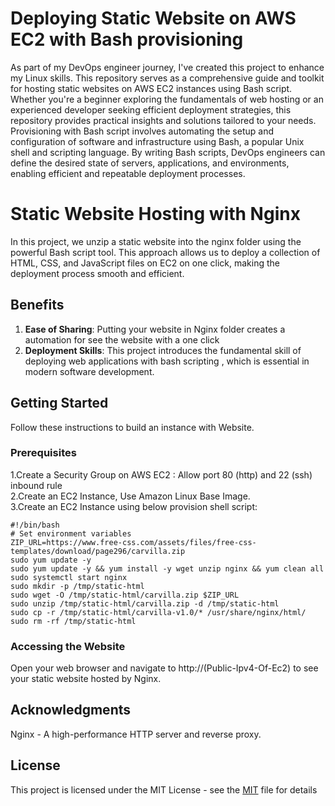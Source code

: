 # Deploying Static Website on AWS EC2 with Bash provisioning
As part of my DevOps engineer journey, I've created this project to enhance my Linux skills. This repository serves as a comprehensive guide and toolkit for hosting static websites on AWS EC2 instances using Bash script. Whether you're a beginner exploring the fundamentals of web hosting or an experienced developer seeking efficient deployment strategies, this repository provides practical insights and solutions tailored to your needs.
Provisioning with Bash script involves automating the setup and configuration of software and infrastructure using Bash, a popular Unix shell and scripting language. By writing Bash scripts, DevOps engineers can define the desired state of servers, applications, and environments, enabling efficient and repeatable deployment processes.

# Static Website Hosting with Nginx

In this project, we unzip a static website into the nginx folder using the powerful Bash script tool. This approach allows us to deploy a collection of HTML, CSS, and JavaScript files on EC2 on one click, making the deployment process smooth and efficient.

## Benefits

1. **Ease of Sharing**: Putting your website in Nginx folder creates a automation for see the website with a one click
2. **Deployment Skills**: This project introduces the fundamental skill of deploying web applications with bash scripting , which is essential in modern software development.

## Getting Started

Follow these instructions to build an instance with Website.

### Prerequisites


1.Create a Security Group on AWS EC2 : Allow port 80 (http) and 22 (ssh) inbound rule <br>
2.Create an EC2 Instance, Use Amazon Linux Base Image. <br>
3.Create an EC2 Instance using below provision shell script:
```
#!/bin/bash
# Set environment variables
ZIP_URL=https://www.free-css.com/assets/files/free-css-templates/download/page296/carvilla.zip
sudo yum update -y
sudo yum update -y && yum install -y wget unzip nginx && yum clean all
sudo systemctl start nginx
sudo mkdir -p /tmp/static-html
sudo wget -O /tmp/static-html/carvilla.zip $ZIP_URL
sudo unzip /tmp/static-html/carvilla.zip -d /tmp/static-html
sudo cp -r /tmp/static-html/carvilla-v1.0/* /usr/share/nginx/html/
sudo rm -rf /tmp/static-html

```


### Accessing the Website
Open your web browser and navigate to http://(Public-Ipv4-Of-Ec2) to see your static website hosted by Nginx.


## Acknowledgments
Nginx - A high-performance HTTP server and reverse proxy. <br>


## License
This project is licensed under the MIT License - see the [MIT](https://choosealicense.com/licenses/mit/) file for details

